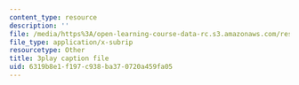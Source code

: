 ```yaml
---
content_type: resource
description: ''
file: /media/https%3A/open-learning-course-data-rc.s3.amazonaws.com/res-6-012-introduction-to-probability-spring-2018/6319b8e1f197c938ba370720a459fa05_xDN5Onmu0mk.srt
file_type: application/x-subrip
resourcetype: Other
title: 3play caption file
uid: 6319b8e1-f197-c938-ba37-0720a459fa05
---
```

